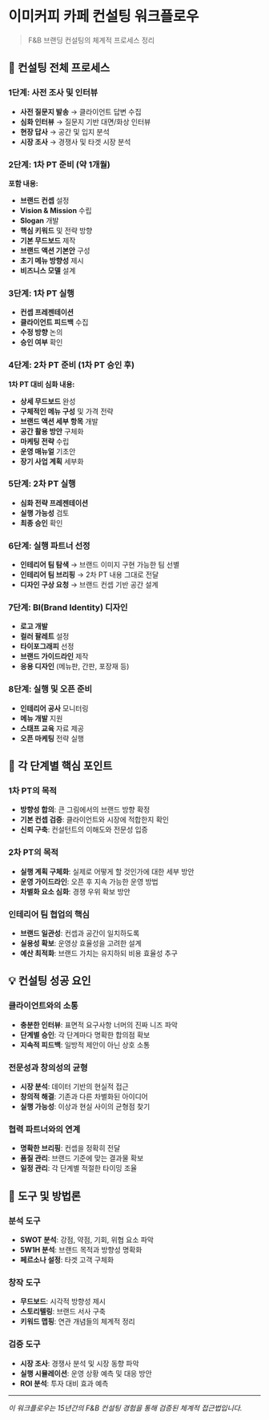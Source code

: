 # 이미커피 카페 컨설팅 워크플로우

> F&B 브랜딩 컨설팅의 체계적 프로세스 정리

## 🔄 컨설팅 전체 프로세스

### 1단계: 사전 조사 및 인터뷰
- **사전 질문지 발송** → 클라이언트 답변 수집
- **심화 인터뷰** → 질문지 기반 대면/화상 인터뷰
- **현장 답사** → 공간 및 입지 분석
- **시장 조사** → 경쟁사 및 타겟 시장 분석

### 2단계: 1차 PT 준비 (약 1개월)
**포함 내용:**
- **브랜드 컨셉** 설정
- **Vision & Mission** 수립
- **Slogan** 개발
- **핵심 키워드** 및 전략 방향
- **기본 무드보드** 제작
- **브랜드 액션 기본안** 구성
- **초기 메뉴 방향성** 제시
- **비즈니스 모델** 설계

### 3단계: 1차 PT 실행
- **컨셉 프레젠테이션**
- **클라이언트 피드백** 수집
- **수정 방향** 논의
- **승인 여부** 확인

### 4단계: 2차 PT 준비 (1차 PT 승인 후)
**1차 PT 대비 심화 내용:**
- **상세 무드보드** 완성
- **구체적인 메뉴 구성** 및 가격 전략
- **브랜드 액션 세부 항목** 개발
- **공간 활용 방안** 구체화
- **마케팅 전략** 수립
- **운영 매뉴얼** 기초안
- **장기 사업 계획** 세부화

### 5단계: 2차 PT 실행
- **심화 전략 프레젠테이션**
- **실행 가능성** 검토
- **최종 승인** 확인

### 6단계: 실행 파트너 선정
- **인테리어 팀 탐색** → 브랜드 이미지 구현 가능한 팀 선별
- **인테리어 팀 브리핑** → 2차 PT 내용 그대로 전달
- **디자인 구상 요청** → 브랜드 컨셉 기반 공간 설계

### 7단계: BI(Brand Identity) 디자인
- **로고 개발**
- **컬러 팔레트** 설정
- **타이포그래피** 선정
- **브랜드 가이드라인** 제작
- **응용 디자인** (메뉴판, 간판, 포장재 등)

### 8단계: 실행 및 오픈 준비
- **인테리어 공사** 모니터링
- **메뉴 개발** 지원
- **스태프 교육** 자료 제공
- **오픈 마케팅** 전략 실행

## 🎯 각 단계별 핵심 포인트

### 1차 PT의 목적
- **방향성 합의**: 큰 그림에서의 브랜드 방향 확정
- **기본 컨셉 검증**: 클라이언트와 시장에 적합한지 확인
- **신뢰 구축**: 컨설턴트의 이해도와 전문성 입증

### 2차 PT의 목적
- **실행 계획 구체화**: 실제로 어떻게 할 것인가에 대한 세부 방안
- **운영 가이드라인**: 오픈 후 지속 가능한 운영 방법
- **차별화 요소 심화**: 경쟁 우위 확보 방안

### 인테리어 팀 협업의 핵심
- **브랜드 일관성**: 컨셉과 공간이 일치하도록
- **실용성 확보**: 운영상 효율성을 고려한 설계
- **예산 최적화**: 브랜드 가치는 유지하되 비용 효율성 추구

## 💡 컨설팅 성공 요인

### 클라이언트와의 소통
- **충분한 인터뷰**: 표면적 요구사항 너머의 진짜 니즈 파악
- **단계별 승인**: 각 단계마다 명확한 합의점 확보
- **지속적 피드백**: 일방적 제안이 아닌 상호 소통

### 전문성과 창의성의 균형
- **시장 분석**: 데이터 기반의 현실적 접근
- **창의적 해결**: 기존과 다른 차별화된 아이디어
- **실행 가능성**: 이상과 현실 사이의 균형점 찾기

### 협력 파트너와의 연계
- **명확한 브리핑**: 컨셉을 정확히 전달
- **품질 관리**: 브랜드 기준에 맞는 결과물 확보
- **일정 관리**: 각 단계별 적절한 타이밍 조율

## 🔧 도구 및 방법론

### 분석 도구
- **SWOT 분석**: 강점, 약점, 기회, 위협 요소 파악
- **5W1H 분석**: 브랜드 목적과 방향성 명확화
- **페르소나 설정**: 타겟 고객 구체화

### 창작 도구
- **무드보드**: 시각적 방향성 제시
- **스토리텔링**: 브랜드 서사 구축
- **키워드 맵핑**: 연관 개념들의 체계적 정리

### 검증 도구
- **시장 조사**: 경쟁사 분석 및 시장 동향 파악
- **실행 시뮬레이션**: 운영 상황 예측 및 대응 방안
- **ROI 분석**: 투자 대비 효과 예측

---

*이 워크플로우는 15년간의 F&B 컨설팅 경험을 통해 검증된 체계적 접근법입니다.*